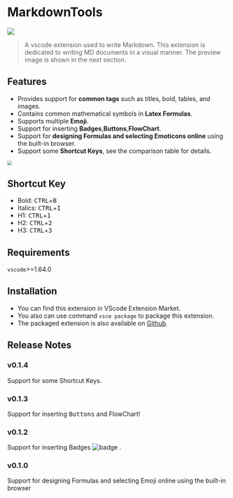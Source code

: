 # MarkdownTools

![](https://img.shields.io/badge/Install-100-green)

> A vscode extension used to write Markdown. This extension is dedicated to writing MD documents in a visual manner. The preview image is shown in the next section.

## Features

- Provides support for **common tags** such as titles, bold, tables, and images.
- Contains common mathematical symbols in **Latex Formulas**.
- Supports multiple **Emoji**.
- Support for inserting **Badges**,**Buttons**,**FlowChart**.
- Support for **designing Formulas and selecting Emoticons online** using the built-in browser.
- Support some **Shortcut Keys**, see the comparison table for details.

<img src="https://picgo-1256052225.cos.ap-guangzhou.myqcloud.com/img/202202101730715.png" style="zoom: 67%;" />

## Shortcut Key

-   Bold: <kbd>CTRL</kbd>+<kbd>B</kbd>
-   Italics: <kbd>CTRL</kbd>+<kbd>I</kbd>
-   H1: <kbd>CTRL</kbd>+<kbd>1</kbd>
-   H2: <kbd>CTRL</kbd>+<kbd>2</kbd>
-   H3: <kbd>CTRL</kbd>+<kbd>3</kbd>

## Requirements

`vscode`>=1.64.0

## Installation

- You can find this extension in VScode Extension Market.
- You also can use command `vsce package` to package this extension.
- The packaged extension is also available on [Github](https://github.com/BamLubi/markdowntools/releases).

## Release Notes

### v0.1.4

Support for some Shortcut Keys.

### v0.1.3

Support for inserting <kbd>Buttons</kbd> and FlowChart!

### v0.1.2

Support for inserting Badges ![badge](https://img.shields.io/badge/version-0.1.2-brightgreen) .

### v0.1.0

Support for designing Formulas and selecting Emoji online using the built-in browser
